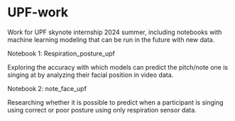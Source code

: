 # UPF-work

Work for UPF skynote internship 2024 summer, including notebooks with machine learning modeling that can be run in the future with new data.

Notebook 1: Respiration_posture_upf

Exploring the accuracy with which models can predict the pitch/note one is singing at by analyzing their facial position in video data.

Notebook 2: note_face_upf

Researching whether it is possible to predict when a participant is singing using correct or poor posture using only respiration sensor data.
